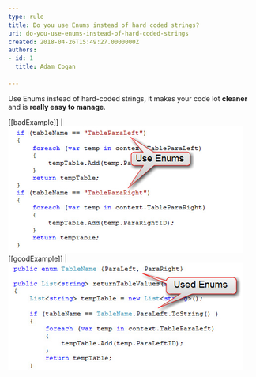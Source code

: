 ```yaml
---
type: rule
title: Do you use Enums instead of hard coded strings?
uri: do-you-use-enums-instead-of-hard-coded-strings
created: 2018-04-26T15:49:27.0000000Z
authors:
- id: 1
  title: Adam Cogan

---
```


Use Enums instead of hard-coded strings, it makes your code lot **cleaner** and is **really easy to manage**.
  
[[badExample]]
| !["Hard- coded string" works, but is a bad idea](EnumBadExample.jpg)
[[goodExample]]
| ![Used Enums, looks good and is easy to manage](EnumGoodExample.jpg)

